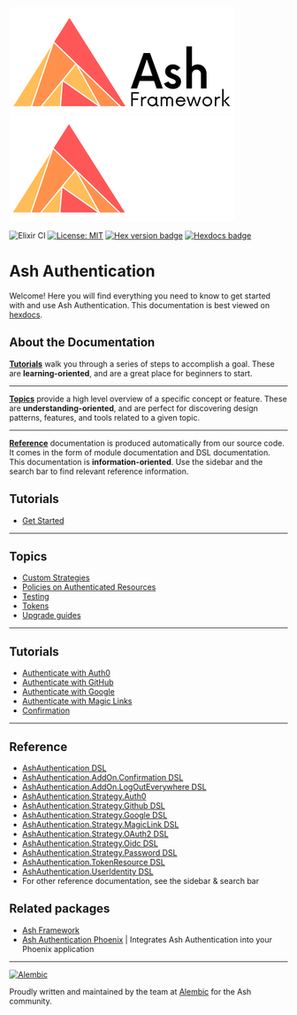 ![Logo](https://github.com/ash-project/ash/blob/main/logos/cropped-for-header-black-text.png?raw=true#gh-light-mode-only)
![Logo](https://github.com/ash-project/ash/blob/main/logos/cropped-for-header-white-text.png?raw=true#gh-dark-mode-only)

![Elixir CI](https://github.com/team-alembic/ash_authentication/workflows/Elixir%20Library/badge.svg)
[![License: MIT](https://img.shields.io/badge/License-MIT-yellow.svg)](https://opensource.org/licenses/MIT)
[![Hex version badge](https://img.shields.io/hexpm/v/ash_authentication.svg)](https://hex.pm/packages/ash_authentication)
[![Hexdocs badge](https://img.shields.io/badge/docs-hexdocs-purple)](https://hexdocs.pm/ash_authentication)

# Ash Authentication

Welcome! Here you will find everything you need to know to get started with and use Ash Authentication. This documentation is best viewed on [hexdocs](https://hexdocs.pm/ash_authentication).

## About the Documentation

[**Tutorials**](#tutorials) walk you through a series of steps to accomplish a goal. These are **learning-oriented**, and are a great place for beginners to start.

---

[**Topics**](#topics) provide a high level overview of a specific concept or feature. These are **understanding-oriented**, and are perfect for discovering design patterns, features, and tools related to a given topic.

---

[**Reference**](#reference) documentation is produced automatically from our source code. It comes in the form of module documentation and DSL documentation. This documentation is **information-oriented**. Use the sidebar and the search bar to find relevant reference information.

## Tutorials

- [Get Started](documentation/tutorials/get-started.md)

---

## Topics

- [Custom Strategies](documentation/topics/custom-strategy.md)
- [Policies on Authenticated Resources](documentation/topics/policies-on-authentication-resources.md)
- [Testing](documentation/topics/testing.md)
- [Tokens](documentation/topics/tokens.md)
- [Upgrade guides](documentation/topics/upgrading.md)

---

## Tutorials

- [Authenticate with Auth0](documentation/tutorials/auth0.md)
- [Authenticate with GitHub](documentation/tutorials/github.md)
- [Authenticate with Google](documentation/tutorials/google.md)
- [Authenticate with Magic Links](documentation/tutorials/magic-links.md)
- [Confirmation](documentation/tutorials/confirmation.md)

---

## Reference

- [AshAuthentication DSL](documentation/dsls/DSL-AshAuthentication.md)
- [AshAuthentication.AddOn.Confirmation DSL](documentation/dsls/DSL-AshAuthentication.AddOn.Confirmation.md)
- [AshAuthentication.AddOn.LogOutEverywhere DSL](documentation/dsls/DSL-AshAuthentication.AddOn.LogOutEverywhere.md)
- [AshAuthentication.Strategy.Auth0](documentation/dsls/DSL-AshAuthentication.Strategy.Auth0.md)
- [AshAuthentication.Strategy.Github DSL](documentation/dsls/DSL-AshAuthentication.Strategy.Github.md)
- [AshAuthentication.Strategy.Google DSL](documentation/dsls/DSL-AshAuthentication.Strategy.Google.md)
- [AshAuthentication.Strategy.MagicLink DSL](documentation/dsls/DSL-AshAuthentication.Strategy.MagicLink.md)
- [AshAuthentication.Strategy.OAuth2 DSL](documentation/dsls/DSL-AshAuthentication.Strategy.OAuth2.md)
- [AshAuthentication.Strategy.Oidc DSL](documentation/dsls/DSL-AshAuthentication.Strategy.Oidc.md)
- [AshAuthentication.Strategy.Password DSL](documentation/dsls/DSL-AshAuthentication.Strategy.Password.md)
- [AshAuthentication.TokenResource DSL](documentation/dsls/DSL-AshAuthentication.TokenResource.md)
- [AshAuthentication.UserIdentity DSL](documentation/dsls/DSL-AshAuthentication.UserIdentity.md)
- For other reference documentation, see the sidebar & search bar

## Related packages

- [Ash Framework](https://hexdocs.pm/ash)
- [Ash Authentication Phoenix](https://hexdocs.pm/ash_authentication_phoenix) | Integrates Ash Authentication into your Phoenix application

---

[![Alembic](logos/alembic.svg)](https://alembic.com.au)

Proudly written and maintained by the team at [Alembic](https://alembic.com.au) for the Ash community.
